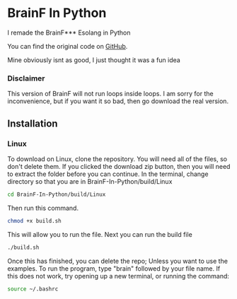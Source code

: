 # BrainF In Python
I remade the BrainF*** Esolang in Python

You can find the original code on [GitHub](https://github.com/fabianishere/brainfuck).

Mine obviously isnt as good, I just thought it was a fun idea

### Disclaimer
This version of BrainF will not run loops inside loops.
I am sorry for the inconvenience, but if you want it so bad, then go download the real version.

## Installation
### Linux

To download on Linux, clone the repository. You will need all of the files, so don't delete them.
If you clicked the download zip button, then you will need to extract the folder before you can continue.
In the terminal, change directory so that you are in BrainF-In-Python/build/Linux
```bash
cd BrainF-In-Python/build/Linux
```

Then run this command.
```bash
chmod +x build.sh
```

This will allow you to run the file.
Next you can run the build file
```bash
./build.sh
```

Once this has finished, you can delete the repo; Unless you want to use the examples.
To run the program, type "brain" followed by your file name.
If this does not work, try opening up a new terminal, or running the command:
```bash
source ~/.bashrc
```

